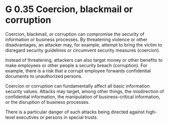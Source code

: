 G 0.35 Coercion, blackmail or corruption
===========================================

Coercion, blackmail, or corruption can compromise the security of information or business processes. By threatening violence or other disadvantages, an attacker may, for example, attempt to bring the victim to disregard security guidelines or circumvent security measures (coercion).

Instead of threatening, attackers can also target money or other benefits to make employees or other people a security breach (corruption). For example, there is a risk that a corrupt employee forwards confidential documents to unauthorized persons.

Coercion or corruption can fundamentally affect all basic information security values. Attacks may target, among other things, the misdirection of confidential information, the manipulation of business-critical information, or the disruption of business processes.

There is a particular danger of such attacks being directed against high-level executives or persons in special trusts.
